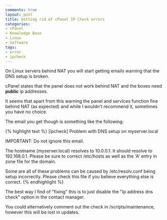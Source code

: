```yaml
---
comments: true
layout: post
title: Getting rid of cPanel IP Check errors
categories:
- cPanel
- Knowledge Base
- Linux
- Software
tags:
- error
- ipcheck
---
```


On Linux servers behind NAT you will start getting emails warning that the DNS setup is broken.

cPanel states that the panel does not work behind NAT and the boxes need **public** ip addresses.

It seems that apart from this warning the panel and services function fine behind NAT (as expected) and while I wouldn't recommend it, sometimes you have no choice.

The email you get though is something like the following:

{% highlight text %}
[ipcheck] Problem with DNS setup on myserver.local

IMPORTANT: Do not ignore this email.

The hostname (myserver.local) resolves to 10.0.0.1. It should resolve to 192.168.0.1.
Please be sure to correct /etc/hosts as well as the 'A' entry in zone file for the domain.

Some are all of these problems can be caused by /etc/resolv.conf being setup incorrectly.
Please check this file if you believe everything else is correct.
{% endhighlight %}

The best way I find of "fixing" this is to just disable the "Ip address dns check" option in the contact manager.

You could alternatively comment out the check in /scripts/maintenance, however this will be lost in updates.
